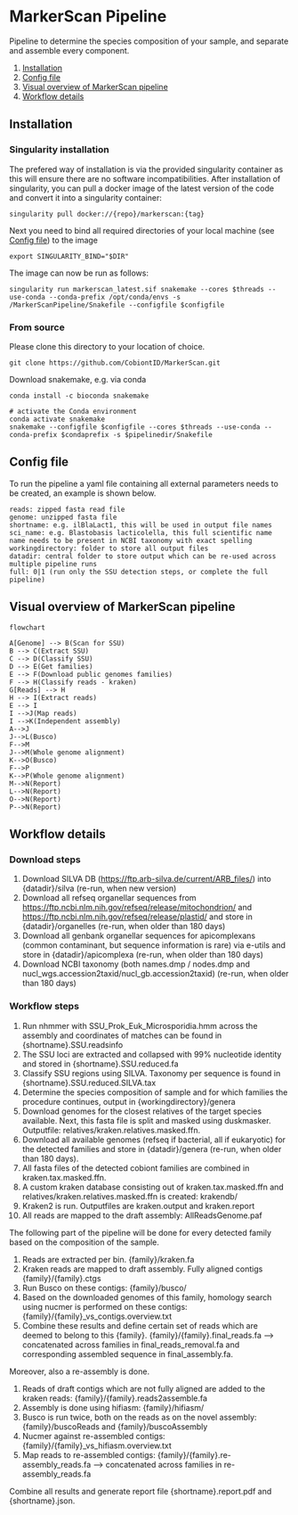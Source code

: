 # MarkerScan Pipeline
Pipeline to determine the species composition of your sample, and separate and assemble every component.

1. [Installation](#installation)
2. [Config file](#config-file)
3. [Visual overview of MarkerScan pipeline](#visual-overview-of-markerscan-pipeline)
4. [Workflow details](#workflow-details)

## Installation

### Singularity installation

The prefered way of installation is via the provided singularity container as this will ensure there are no software incompatibilities. 
After installation of singularity, you can pull a docker image of the latest version of the code and convert it into a singularity container:

```
singularity pull docker://{repo}/markerscan:{tag}
```

Next you need to bind all required directories of your local machine (see [Config file](#config-file)) to the image

```
export SINGULARITY_BIND="$DIR"
```

The image can now be run as follows:

```
singularity run markerscan_latest.sif snakemake --cores $threads --use-conda --conda-prefix /opt/conda/envs -s /MarkerScanPipeline/Snakefile --configfile $configfile
```

### From source

Please clone this directory to your location of choice.

```
git clone https://github.com/CobiontID/MarkerScan.git
```
Download snakemake, e.g. via conda
```
conda install -c bioconda snakemake
```

```
# activate the Conda environment
conda activate snakemake
snakemake --configfile $configfile --cores $threads --use-conda --conda-prefix $condaprefix -s $pipelinedir/Snakefile
```


## Config file

To run the pipeline a yaml file containing all external parameters needs to be created, an example is shown below.

```
reads: zipped fasta read file
genome: unzipped fasta file
shortname: e.g. ilBlaLact1, this will be used in output file names
sci_name: e.g. Blastobasis lacticolella, this full scientific name name needs to be present in NCBI taxonomy with exact spelling 
workingdirectory: folder to store all output files
datadir: central folder to store output which can be re-used across multiple pipeline runs
full: 0|1 (run only the SSU detection steps, or complete the full pipeline)
```

## Visual overview of MarkerScan pipeline

```mermaid
flowchart

A[Genome] --> B(Scan for SSU)
B --> C(Extract SSU)
C --> D(Classify SSU)
D --> E(Get families)
E --> F(Download public genomes families)
F --> H(Classify reads - kraken)
G[Reads] --> H
H --> I(Extract reads)
E --> I
I -->J(Map reads)
I -->K(Independent assembly)
A-->J
J-->L(Busco)
F-->M
J-->M(Whole genome alignment)
K-->O(Busco)
F-->P
K-->P(Whole genome alignment)
M-->N(Report)
L-->N(Report)
O-->N(Report)
P-->N(Report)
```

## Workflow details

### Download steps
1. Download SILVA DB (https://ftp.arb-silva.de/current/ARB_files/) into {datadir}/silva (re-run, when new version)
2. Download all refseq organellar sequences from https://ftp.ncbi.nlm.nih.gov/refseq/release/mitochondrion/ and https://ftp.ncbi.nlm.nih.gov/refseq/release/plastid/ and store in {datadir}/organelles (re-run, when older than 180 days)
3. Download all genbank organellar sequences for apicomplexans (common contaminant, but sequence information is rare) via e-utils and store in {datadir}/apicomplexa (re-run, when older than 180 days)
4. Download NCBI taxonomy (both names.dmp / nodes.dmp and nucl_wgs.accession2taxid/nucl_gb.accession2taxid) (re-run, when older than 180 days)

### Workflow steps
1. Run nhmmer with SSU_Prok_Euk_Microsporidia.hmm across the assembly and coordinates of matches can be found in {shortname}.SSU.readsinfo
2. The SSU loci are extracted and collapsed with 99% nucleotide identity and stored in {shortname}.SSU.reduced.fa
3. Classify SSU regions using SILVA. Taxonomy per sequence is found in {shortname}.SSU.reduced.SILVA.tax
4. Determine the species composition of sample and for which families the procedure continues, output in {workingdirectory}/genera
5. Download genomes for the closest relatives of the target species available. Next, this fasta file is split and masked using duskmasker. Outputfile: relatives/kraken.relatives.masked.ffn.
6. Download all available genomes (refseq if bacterial, all if eukaryotic) for the detected families and store in {datadir}/genera (re-run, when older than 180 days).
7. All fasta files of the detected cobiont families are combined in kraken.tax.masked.ffn.
8. A custom kraken database consisting out of kraken.tax.masked.ffn and relatives/kraken.relatives.masked.ffn is created: krakendb/
9. Kraken2 is run. Outputfiles are kraken.output and kraken.report
10. All reads are mapped to the draft assembly: AllReadsGenome.paf


The following part of the pipeline will be done for every detected family based on the composition of the sample.

1. Reads are extracted per bin. {family}/kraken.fa
2. Kraken reads are mapped to draft assembly. Fully aligned contigs {family}/{family}.ctgs
3. Run Busco on these contigs: {family}/busco/
4. Based on the downloaded genomes of this family, homology search using nucmer is performed on these contigs:{family}/{family}\_vs_contigs.overview.txt
5. Combine these results and define certain set of reads which are deemed to belong to this {family}. {family}/{family}.final_reads.fa --> concatenated across families in final_reads_removal.fa and corresponding assembled sequence in final_assembly.fa.

Moreover, also a re-assembly is done.
1. Reads of draft contigs which are not fully aligned are added to the kraken reads: {family}/{family}.reads2assemble.fa
2. Assembly is done using hifiasm: {family}/hifiasm/
3. Busco is run twice, both on the reads as on the novel assembly: {family}/buscoReads and {family}/buscoAssembly
4. Nucmer against re-assembled contigs: {family}/{family}\_vs_hifiasm.overview.txt
5. Map reads to re-assembled contigs: {family}/{family}.re-assembly_reads.fa --> concatenated across families in re-assembly_reads.fa

Combine all results and generate report file {shortname}.report.pdf and {shortname}.json.
